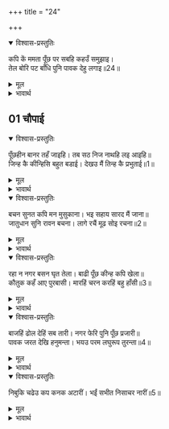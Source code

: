 +++
title = "24"

+++
<details open><summary>विश्वास-प्रस्तुतिः</summary>

कपि कें ममता पूँछ पर सबहि कहउँ समुझाइ।  
तेल बोरि पट बाँधि पुनि पावक देहु लगाइ॥24॥  
</details>

<details><summary>मूल</summary>

कपि कें ममता पूँछ पर सबहि कहउँ समुझाइ।  
तेल बोरि पट बाँधि पुनि पावक देहु लगाइ॥24॥  
</details>

<details><summary>भावार्थ</summary>

मैं सबको समझाकर कहता हूँ कि बन्दर की ममता पूँछ पर होती है। अतः तेल में कपडा डुबोकर उसे इसकी पूँछ में बाँधकर फिर आग लगा दो॥24॥  
</details>





## 01 चौपाई
<details open><summary>विश्वास-प्रस्तुतिः</summary>

पूँछहीन बानर तहँ जाइहि। तब सठ निज नाथहि लइ आइहि॥  
जिन्ह कै कीन्हिसि बहुत बडाई। देखउ मैं तिन्ह कै प्रभुताई॥1॥  
</details>

<details><summary>मूल</summary>

पूँछहीन बानर तहँ जाइहि। तब सठ निज नाथहि लइ आइहि॥  
जिन्ह कै कीन्हिसि बहुत बडाई। देखउ मैं तिन्ह कै प्रभुताई॥1॥  
</details>

<details><summary>भावार्थ</summary>

जब बिना पूँछ का यह बन्दर वहाँ (अपने स्वामी के पास) जाएगा, तब यह मूर्ख अपने मालिक को साथ ले आएगा। जिनकी इसने बहुत बडाई की है, मैं जरा उनकी प्रभुता (सामर्थ्य) तो देखूँ!॥1॥  
</details>

<details open><summary>विश्वास-प्रस्तुतिः</summary>

बचन सुनत कपि मन मुसुकाना। भइ सहाय सारद मैं जाना॥  
जातुधान सुनि रावन बचना। लागे रचैं मूढ सोइ रचना॥2॥  
</details>

<details><summary>मूल</summary>

बचन सुनत कपि मन मुसुकाना। भइ सहाय सारद मैं जाना॥  
जातुधान सुनि रावन बचना। लागे रचैं मूढ सोइ रचना॥2॥  
</details>

<details><summary>भावार्थ</summary>

यह वचन सुनते ही हनुमान्‌जी मन में मुस्कुराए (और मन ही मन बोले कि) मैं जान गया, सरस्वतीजी (इसे ऐसी बुद्धि देने में) सहायक हुई हैं। रावण के वचन सुनकर मूर्ख राक्षस वही (पूँछ में आग लगाने की) तैयारी करने लगे॥2॥  
</details>

<details open><summary>विश्वास-प्रस्तुतिः</summary>

रहा न नगर बसन घृत तेला। बाढी पूँछ कीन्ह कपि खेला॥  
कौतुक कहँ आए पुरबासी। मारहिं चरन करहिं बहु हाँसी॥3॥  
</details>

<details><summary>मूल</summary>

रहा न नगर बसन घृत तेला। बाढी पूँछ कीन्ह कपि खेला॥  
कौतुक कहँ आए पुरबासी। मारहिं चरन करहिं बहु हाँसी॥3॥  
</details>

<details><summary>भावार्थ</summary>

(पूँछ के लपेटने में इतना कपडा और घी-तेल लगा कि) नगर में कपडा, घी और तेल नहीं रह गया। हनुमान्‌जी ने ऐसा खेल किया कि पूँछ बढ गई (लम्बी हो गई)। नगरवासी लोग तमाशा देखने आए। वे हनुमान्‌जी को पैर से ठोकर मारते हैं और उनकी हँसी करते हैं॥3॥  
</details>

<details open><summary>विश्वास-प्रस्तुतिः</summary>

बाजहिं ढोल देहिं सब तारी। नगर फेरि पुनि पूँछ प्रजारी॥  
पावक जरत देखि हनुमन्ता। भयउ परम लघुरूप तुरन्ता॥4॥  
</details>

<details><summary>मूल</summary>

बाजहिं ढोल देहिं सब तारी। नगर फेरि पुनि पूँछ प्रजारी॥  
पावक जरत देखि हनुमन्ता। भयउ परम लघुरूप तुरन्ता॥4॥  
</details>

<details><summary>भावार्थ</summary>

ढोल बजते हैं, सब लोग तालियाँ पीटते हैं। हनुमान्‌जी को नगर में फिराकर, फिर पूँछ में आग लगा दी। अग्नि को जलते हुए देखकर हनुमान्‌जी तुरन्त ही बहुत छोटे रूप में हो गए॥4॥  
</details>

<details open><summary>विश्वास-प्रस्तुतिः</summary>

निबुकि चढेउ कप कनक अटारीं। भईं सभीत निसाचर नारीं॥5॥  
</details>

<details><summary>मूल</summary>

निबुकि चढेउ कप कनक अटारीं। भईं सभीत निसाचर नारीं॥5॥  
</details>

<details><summary>भावार्थ</summary>

बन्धन से निकलकर वे सोने की अटारियों पर जा चढे। उनको देखकर राक्षसों की स्त्रियाँ भयभीत हो गईं॥5॥  
</details>
